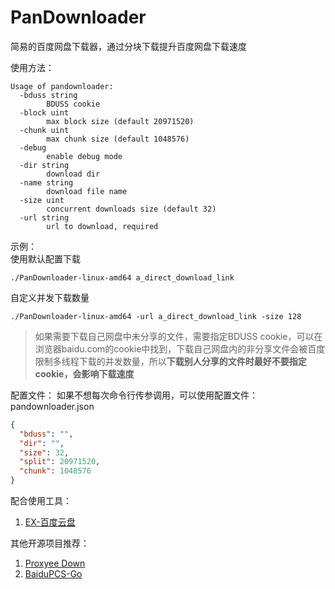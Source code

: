 # PanDownloader
简易的百度网盘下载器，通过分块下载提升百度网盘下载速度

使用方法：
```shell
Usage of pandownloader:
  -bduss string
    	BDUSS cookie
  -block uint
    	max block size (default 20971520)
  -chunk uint
    	max chunk size (default 1048576)
  -debug
    	enable debug mode
  -dir string
    	download dir
  -name string
    	download file name
  -size uint
    	concurrent downloads size (default 32)
  -url string
    	url to download, required
```

示例：  
使用默认配置下载
```shell
./PanDownloader-linux-amd64 a_direct_download_link
```
自定义并发下载数量
```shell
./PanDownloader-linux-amd64 -url a_direct_download_link -size 128
```

> 如果需要下载自己网盘中未分享的文件，需要指定BDUSS cookie，可以在浏览器baidu.com的cookie中找到，下载自己网盘内的非分享文件会被百度限制多线程下载的并发数量，所以**下载别人分享的文件时最好不要指定cookie，会影响下载速度**

配置文件：
如果不想每次命令行传参调用，可以使用配置文件：pandownloader.json
```json
{
  "bduss": "",
  "dir": "",
  "size": 32,
  "split": 20971520,
  "chunk": 1048576
}
```

配合使用工具：
1. [EX-百度云盘]

其他开源项目推荐：
1. [Proxyee Down]
2. [BaiduPCS-Go]

[EX-百度云盘]: https://github.com/gxvv/ex-baiduyunpan "导出下载地址脚本"
[Proxyee Down]: https://github.com/proxyee-down-org/proxyee-down "Java多线程分段下载器"
[BaiduPCS-Go]: https://github.com/iikira/BaiduPCS-Go "Go语言百度网盘客户端"
